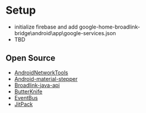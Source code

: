 # Setup
- initialize firebase and add google-home-broadlink-bridge\android\app\google-services.json
- TBD



## Open Source
- [AndroidNetworkTools](https://github.com/stealthcopter/AndroidNetworkTools)
- [Android-material-stepper](https://github.com/stepstone-tech/android-material-stepper)
- [Broadlink-java-api](https://github.com/mob41/broadlink-java-api)
- [ButterKnife](https://github.com/JakeWharton/butterknife)
- [EventBus](https://github.com/greenrobot/EventBus)
- [JitPack](https://github.com/jitpack/jitpack.io)